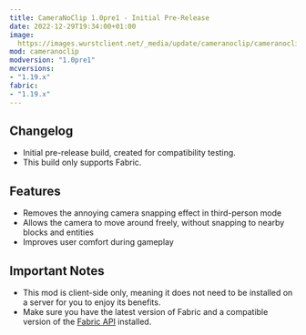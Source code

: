 ```yaml
---
title: CameraNoClip 1.0pre1 - Initial Pre-Release
date: 2022-12-29T19:34:00+01:00
image: 
  https://images.wurstclient.net/_media/update/cameranoclip/cameranoclip_1.0pre1_540p.webp
mod: cameranoclip
modversion: "1.0pre1"
mcversions:
- "1.19.x"
fabric:
- "1.19.x"
---
```

## Changelog
- Initial pre-release build, created for compatibility testing.
- This build only supports Fabric.

## Features
- Removes the annoying camera snapping effect in third-person mode
- Allows the camera to move around freely, without snapping to nearby blocks and entities
- Improves user comfort during gameplay

## Important Notes
- This mod is client-side only, meaning it does not need to be installed on a server for you to enjoy its benefits.
- Make sure you have the latest version of Fabric and a compatible version of the [Fabric API](https://modrinth.com/mod/fabric-api/versions) installed.
